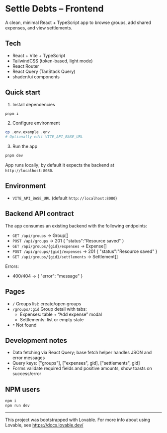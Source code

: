 # Settle Debts – Frontend

A clean, minimal React + TypeScript app to browse groups, add shared expenses, and view settlements.

## Tech
- React + Vite + TypeScript
- TailwindCSS (token-based, light mode)
- React Router
- React Query (TanStack Query)
- shadcn/ui components

## Quick start

1) Install dependencies
```sh
pnpm i
```

2) Configure environment
```sh
cp .env.example .env
# Optionally edit VITE_API_BASE_URL
```

3) Run the app
```sh
pnpm dev
```
App runs locally; by default it expects the backend at `http://localhost:8080`.

## Environment
- `VITE_API_BASE_URL` (default `http://localhost:8080`)

## Backend API contract
The app consumes an existing backend with the following endpoints:
- `GET /api/groups` → Group[]
- `POST /api/groups` → 201 { "status":"Resource saved" }
- `GET /api/groups/{gid}/expenses` → Expense[]
- `POST /api/groups/{gid}/expenses` → 201 { "status":"Resource saved" }
- `GET /api/groups/{gid}/settlements` → Settlement[]

Errors:
- 400/404 → { "error": "message" }

## Pages
- `/` Groups list: create/open groups
- `/groups/:gid` Group detail with tabs:
  - Expenses: table + “Add expense” modal
  - Settlements: list or empty state
- `*` Not found

## Development notes
- Data fetching via React Query; base fetch helper handles JSON and error messages
- Query keys: ["groups"], ["expenses", gid], ["settlements", gid]
- Forms validate required fields and positive amounts, show toasts on success/error

## NPM users
```sh
npm i
npm run dev
```

---

This project was bootstrapped with Lovable. For more info about using Lovable, see https://docs.lovable.dev/
